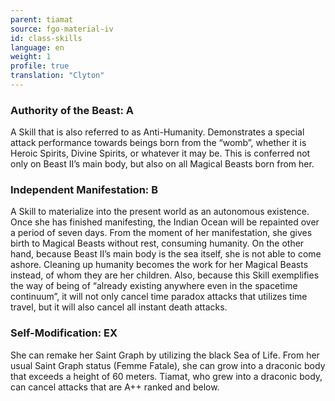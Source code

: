 ```yaml
---
parent: tiamat
source: fgo-material-iv
id: class-skills
language: en
weight: 1
profile: true
translation: "Clyton"
---
```


### Authority of the Beast: A

A Skill that is also referred to as Anti-Humanity.
Demonstrates a special attack performance towards beings born from the “womb”, whether it is Heroic Spirits, Divine Spirits, or whatever it may be. This is conferred not only on Beast II’s main body, but also on all Magical Beasts born from her.

### Independent Manifestation: B

A Skill to materialize into the present world as an autonomous existence.
Once she has finished manifesting, the Indian Ocean will be repainted over a period of seven days. From the moment of her manifestation, she gives birth to Magical Beasts without rest, consuming humanity. On the other hand, because Beast II’s main body is the sea itself, she is not able to come ashore. Cleaning up humanity becomes the work for her Magical Beasts instead, of whom they are her children. Also, because this Skill exemplifies the way of being of “already existing anywhere even in the spacetime continuum”, it will not only cancel time paradox attacks that utilizes time travel, but it will also cancel all instant death attacks.

### Self-Modification: EX

She can remake her Saint Graph by utilizing the black Sea of Life. From her usual Saint Graph status (Femme Fatale), she can grow into a draconic body that exceeds a height of 60 meters. Tiamat, who grew into a draconic body, can cancel attacks that are A++ ranked and below.
